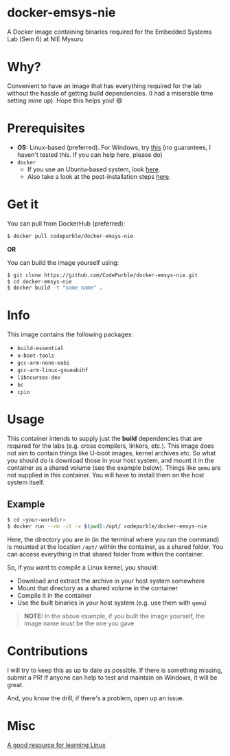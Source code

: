 # docker-emsys-nie

A Docker image containing binaries required for the Embedded Systems Lab (Sem 6) at NIE Mysuru

# Why?

Convenient to have an image that has everything required for the lab without
the hassle of getting build dependencies. (I had a miserable time setting mine
up). Hope this helps you! :smile:

# Prerequisites

* **OS:** Linux-based (preferred). For Windows, try
  [this](https://ubuntu.com/tutorials/windows-ubuntu-hyperv-containers#1-overview)
  (no guarantees, I haven't tested this. If you can help here, please do)
* `docker`
    * If you use an Ubuntu-based system, look [here](https://docs.docker.com/engine/install/ubuntu/).
    * Also take a look at the post-installation steps [here](https://docs.docker.com/engine/install/linux-postinstall/).

# Get it

You can pull from DockerHub (preferred):

```sh
$ docker pull codepurble/docker-emsys-nie
```

**OR**

You can build the image yourself using:

```sh
$ git clone https://github.com/CodePurble/docker-emsys-nie.git
$ cd docker-emsys-nie
$ docker build -t "some name" .
```

# Info

This image contains the following packages:

* `build-essential`
* `u-boot-tools`
* `gcc-arm-none-eabi`
* `gcc-arm-linux-gnueabihf`
* `libncurses-dev`
* `bc`
* `cpio`

# Usage

This container intends to supply just the **build** dependencies that are
required for the labs (e.g. cross compilers, linkers, etc.). This image does
not aim to contain things like U-boot images, kernel archives etc.  So what you
should do is download those in your host system, and mount it in the container
as a shared volume (see the example below). Things like `qemu` are not supplied
in this container. You will have to install them on the host system itself.

## Example

```sh
$ cd <your-workdir>
$ docker run --rm -it -v $(pwd):/opt/ codepurble/docker-emsys-nie
```

Here, the directory you are in (in the terminal where you ran the command) is
mounted at the location `/opt/` within the container, as a shared folder. You
can access everything in that shared folder from within the container.

So, if you want to compile a Linux kernel, you should:
* Download and extract the archive in your host system somewhere
* Mount that directory as a shared volume in the container
* Compile it in the container
* Use the built binaries in your host system (e.g. use them with `qemu`)

> **NOTE:** In the above example, if you built the image yourself, the image
> name must be the one you gave

# Contributions

I will try to keep this as up to date as possible. If there is something
missing, submit a PR! If anyone can help to test and maintain on Windows, it
will be great.

And, you know the drill, if there's a problem, open up an issue.

# Misc

[A good resource for learning Linux](https://linuxjourney.com/)

